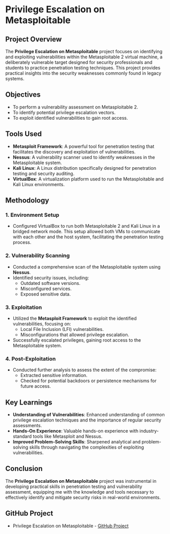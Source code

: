 
# Privilege Escalation on Metasploitable

## Project Overview
The **Privilege Escalation on Metasploitable** project focuses on identifying and exploiting vulnerabilities within the Metasploitable 2 virtual machine, a deliberately vulnerable target designed for security professionals and students to practice penetration testing techniques. This project provides practical insights into the security weaknesses commonly found in legacy systems.

## Objectives
- To perform a vulnerability assessment on Metasploitable 2.
- To identify potential privilege escalation vectors.
- To exploit identified vulnerabilities to gain root access.

## Tools Used
- **Metasploit Framework**: A powerful tool for penetration testing that facilitates the discovery and exploitation of vulnerabilities.
- **Nessus**: A vulnerability scanner used to identify weaknesses in the Metasploitable system.
- **Kali Linux**: A Linux distribution specifically designed for penetration testing and security auditing.
- **VirtualBox**: A virtualization platform used to run the Metasploitable and Kali Linux environments.

## Methodology

### 1. Environment Setup
- Configured VirtualBox to run both Metasploitable 2 and Kali Linux in a bridged network mode. This setup allowed both VMs to communicate with each other and the host system, facilitating the penetration testing process.

### 2. Vulnerability Scanning
- Conducted a comprehensive scan of the Metasploitable system using **Nessus**.
- Identified security issues, including:
  - Outdated software versions.
  - Misconfigured services.
  - Exposed sensitive data.

### 3. Exploitation
- Utilized the **Metasploit Framework** to exploit the identified vulnerabilities, focusing on:
  - Local File Inclusion (LFI) vulnerabilities.
  - Misconfigurations that allowed privilege escalation.
- Successfully escalated privileges, gaining root access to the Metasploitable system.

### 4. Post-Exploitation
- Conducted further analysis to assess the extent of the compromise:
  - Extracted sensitive information.
  - Checked for potential backdoors or persistence mechanisms for future access.

## Key Learnings
- **Understanding of Vulnerabilities**: Enhanced understanding of common privilege escalation techniques and the importance of regular security assessments.
- **Hands-On Experience**: Valuable hands-on experience with industry-standard tools like Metasploit and Nessus.
- **Improved Problem-Solving Skills**: Sharpened analytical and problem-solving skills through navigating the complexities of exploiting vulnerabilities.

## Conclusion
The **Privilege Escalation on Metasploitable** project was instrumental in developing practical skills in penetration testing and vulnerability assessment, equipping me with the knowledge and tools necessary to effectively identify and mitigate security risks in real-world environments.

## GitHub Project
- Privilege Escalation on Metasploitable - [GitHub Project](https://github.com/sammyoflightup/Privilege-Escalation-on-Metasploitable)
